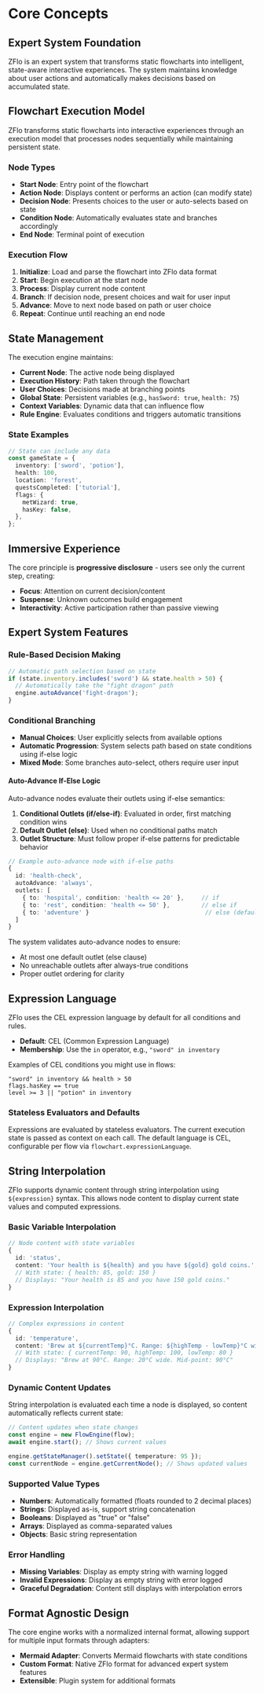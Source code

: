# Core Concepts

## Expert System Foundation

ZFlo is an expert system that transforms static flowcharts into intelligent, state-aware interactive experiences. The system maintains knowledge about user actions and automatically makes decisions based on accumulated state.

## Flowchart Execution Model

ZFlo transforms static flowcharts into interactive experiences through an execution model that processes nodes sequentially while maintaining persistent state.

### Node Types

- **Start Node**: Entry point of the flowchart
- **Action Node**: Displays content or performs an action (can modify state)
- **Decision Node**: Presents choices to the user or auto-selects based on state
- **Condition Node**: Automatically evaluates state and branches accordingly
- **End Node**: Terminal point of execution

### Execution Flow

1. **Initialize**: Load and parse the flowchart into ZFlo data format
2. **Start**: Begin execution at the start node
3. **Process**: Display current node content
4. **Branch**: If decision node, present choices and wait for user input
5. **Advance**: Move to next node based on path or user choice
6. **Repeat**: Continue until reaching an end node

## State Management

The execution engine maintains:

- **Current Node**: The active node being displayed
- **Execution History**: Path taken through the flowchart
- **User Choices**: Decisions made at branching points
- **Global State**: Persistent variables (e.g., `hasSword: true`, `health: 75`)
- **Context Variables**: Dynamic data that can influence flow
- **Rule Engine**: Evaluates conditions and triggers automatic transitions

### State Examples

```typescript
// State can include any data
const gameState = {
  inventory: ['sword', 'potion'],
  health: 100,
  location: 'forest',
  questsCompleted: ['tutorial'],
  flags: {
    metWizard: true,
    hasKey: false,
  },
};
```

## Immersive Experience

The core principle is **progressive disclosure** - users see only the current step, creating:

- **Focus**: Attention on current decision/content
- **Suspense**: Unknown outcomes build engagement
- **Interactivity**: Active participation rather than passive viewing

## Expert System Features

### Rule-Based Decision Making

```typescript
// Automatic path selection based on state
if (state.inventory.includes('sword') && state.health > 50) {
  // Automatically take the "fight dragon" path
  engine.autoAdvance('fight-dragon');
}
```

### Conditional Branching

- **Manual Choices**: User explicitly selects from available options
- **Automatic Progression**: System selects path based on state conditions using if-else logic
- **Mixed Mode**: Some branches auto-select, others require user input

#### Auto-Advance If-Else Logic

Auto-advance nodes evaluate their outlets using if-else semantics:

1. **Conditional Outlets (if/else-if)**: Evaluated in order, first matching condition wins
2. **Default Outlet (else)**: Used when no conditional paths match
3. **Outlet Structure**: Must follow proper if-else patterns for predictable behavior

```typescript
// Example auto-advance node with if-else paths
{
  id: 'health-check',
  autoAdvance: 'always',
  outlets: [
    { to: 'hospital', condition: 'health <= 20' },     // if
    { to: 'rest', condition: 'health <= 50' },         // else if
    { to: 'adventure' }                                 // else (default)
  ]
}
```

The system validates auto-advance nodes to ensure:

- At most one default outlet (else clause)
- No unreachable outlets after always-true conditions
- Proper outlet ordering for clarity

## Expression Language

ZFlo uses the CEL expression language by default for all conditions and rules.

- **Default**: CEL (Common Expression Language)
- **Membership**: Use the `in` operator, e.g., `"sword" in inventory`

Examples of CEL conditions you might use in flows:

```text
"sword" in inventory && health > 50
flags.hasKey == true
level >= 3 || "potion" in inventory
```

### Stateless Evaluators and Defaults

Expressions are evaluated by stateless evaluators. The current execution state is passed as context on each call. The default language is CEL, configurable per flow via `flowchart.expressionLanguage`.

## String Interpolation

ZFlo supports dynamic content through string interpolation using `${expression}` syntax. This allows node content to display current state values and computed expressions.

### Basic Variable Interpolation

```typescript
// Node content with state variables
{
  id: 'status',
  content: 'Your health is ${health} and you have ${gold} gold coins.',
  // With state: { health: 85, gold: 150 }
  // Displays: "Your health is 85 and you have 150 gold coins."
}
```

### Expression Interpolation

```typescript
// Complex expressions in content
{
  id: 'temperature',
  content: 'Brew at ${currentTemp}°C. Range: ${highTemp - lowTemp}°C wide. Mid-point: ${(highTemp + lowTemp) / 2}°C',
  // With state: { currentTemp: 90, highTemp: 100, lowTemp: 80 }
  // Displays: "Brew at 90°C. Range: 20°C wide. Mid-point: 90°C"
}
```

### Dynamic Content Updates

String interpolation is evaluated each time a node is displayed, so content automatically reflects current state:

```typescript
// Content updates when state changes
const engine = new FlowEngine(flow);
await engine.start(); // Shows current values

engine.getStateManager().setState({ temperature: 95 });
const currentNode = engine.getCurrentNode(); // Shows updated values
```

### Supported Value Types

- **Numbers**: Automatically formatted (floats rounded to 2 decimal places)
- **Strings**: Displayed as-is, support string concatenation
- **Booleans**: Displayed as "true" or "false"
- **Arrays**: Displayed as comma-separated values
- **Objects**: Basic string representation

### Error Handling

- **Missing Variables**: Display as empty string with warning logged
- **Invalid Expressions**: Display as empty string with error logged
- **Graceful Degradation**: Content still displays with interpolation errors

## Format Agnostic Design

The core engine works with a normalized internal format, allowing support for multiple input formats through adapters:

- **Mermaid Adapter**: Converts Mermaid flowcharts with state conditions
- **Custom Format**: Native ZFlo format for advanced expert system features
- **Extensible**: Plugin system for additional formats

